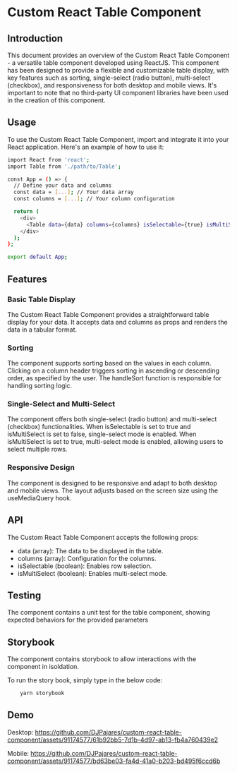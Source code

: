 # Custom React Table Component

## Introduction

This document provides an overview of the Custom React Table Component - a versatile table component developed using ReactJS. This component has been designed to provide a flexible and customizable table display, with key features such as sorting, single-select (radio button), multi-select (checkbox), and responsiveness for both desktop and mobile views. It's important to note that no third-party UI component libraries have been used in the creation of this component.

## Usage

To use the Custom React Table Component, import and integrate it into your React application. Here's an example of how to use it:

```bash
import React from 'react';
import Table from './path/to/Table';

const App = () => {
  // Define your data and columns
  const data = [...]; // Your data array
  const columns = [...]; // Your column configuration

  return (
    <div>
      <Table data={data} columns={columns} isSelectable={true} isMultiSelect={true} />
    </div>
  );
};

export default App;
```

## Features

### Basic Table Display

The Custom React Table Component provides a straightforward table display for your data. It accepts data and columns as props and renders the data in a tabular format.

### Sorting

The component supports sorting based on the values in each column. Clicking on a column header triggers sorting in ascending or descending order, as specified by the user. The handleSort function is responsible for handling sorting logic.

### Single-Select and Multi-Select

The component offers both single-select (radio button) and multi-select (checkbox) functionalities. When isSelectable is set to true and isMultiSelect is set to false, single-select mode is enabled. When isMultiSelect is set to true, multi-select mode is enabled, allowing users to select multiple rows.

### Responsive Design

The component is designed to be responsive and adapt to both desktop and mobile views. The layout adjusts based on the screen size using the useMediaQuery hook.

## API

The Custom React Table Component accepts the following props:

- data (array): The data to be displayed in the table.
- columns (array): Configuration for the columns.
- isSelectable (boolean): Enables row selection.
- isMultiSelect (boolean): Enables multi-select mode.

## Testing

The component contains a unit test for the table component, showing expected behaviors for the provided parameters

## Storybook

The component contains storybook to allow interactions with the component in isoldation.

To run the story book, simply type in the below code:

```bash
    yarn storybook
```

## Demo

Desktop:
https://github.com/DJPajares/custom-react-table-component/assets/91174577/61b92bb5-7d1b-4d97-ab13-fb4a760439e2

Mobile:
https://github.com/DJPajares/custom-react-table-component/assets/91174577/bd63be03-fa4d-41a0-b203-bd495f6ccd6b

